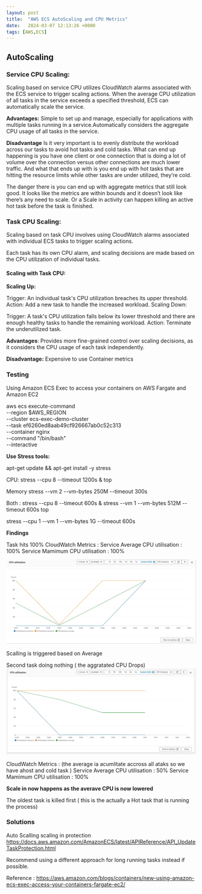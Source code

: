 ```yaml
---
layout: post
title:  "AWS ECS AutoScaling and CPU Metrics"
date:   2024-03-07 12:13:26 +0000
tags: [AWS,ECS]
---
```



## AutoScaling 


### Service CPU Scaling:
Scaling based on service CPU utilizes CloudWatch alarms associated with the ECS service to trigger scaling actions. When the average CPU utilization of all tasks in the service exceeds a specified threshold, ECS can automatically scale the service.

**Advantages:**
Simple to set up and manage, especially for applications with multiple tasks running in a service.Automatically considers the aggregate CPU usage of all tasks in the service.

**Disadvantage**
Is it very important is to evenly distribute the workload across our tasks to avoid hot tasks and cold tasks. What can end up happening is you have one client or one connection that is doing a lot of volume over the connection versus other connections are much lower traffic. And what that ends up with is you end up with hot tasks that are hitting the resource limits while other tasks are under utilized, they’re cold.

The danger there is you can end up with aggregate metrics that still look good. It looks like the metrics are within bounds and it doesn’t look like there’s any need to scale. Or a Scale in activity can happen killing an active hot task before the task is finished.


### Task CPU Scaling:
Scaling based on task CPU involves using CloudWatch alarms associated with individual ECS tasks to trigger scaling actions. 

Each task has its own CPU alarm, and scaling decisions are made based on the CPU utilization of individual tasks.

#### Scaling with Task CPU:

**Scaling Up:**

Trigger: An individual task's CPU utilization breaches its upper threshold.
Action: Add a new task to handle the increased workload.
Scaling Down:

Trigger: A task's CPU utilization falls below its lower threshold and there are enough healthy tasks to handle the remaining workload.
Action: Terminate the underutilized task.

**Advantages**:
Provides more fine-grained control over scaling decisions, as it considers the CPU usage of each task independently.

**Disadvantage:** 
Expensive to use Container metrics 

### Testing
Using Amazon ECS Exec to access your containers on AWS Fargate and Amazon EC2

aws ecs execute-command  \
    --region $AWS_REGION \
    --cluster ecs-exec-demo-cluster \
    --task ef6260ed8aab49cf926667ab0c52c313 \
    --container nginx \
    --command "/bin/bash" \
    --interactive



**Use Stress tools:**

apt-get update && apt-get install -y stress

CPU:
stress --cpu 8 --timeout 1200s & top

Memory 
stress --vm 2 --vm-bytes 250M --timeout 300s

Both :
stress --cpu 8 --timeout 600s & stress --vm 1 --vm-bytes 512M --timeout 600s top
 
stress --cpu 1 --vm 1 --vm-bytes 1G --timeout 600s

**Findings** 

Task hits 100%
CloudWatch Metrics : 
Service Average CPU utilisation : 100%
Service Mamimum CPU utilisation : 100%

![Metrics](/assets/img/autoscaling/onetask.JPG)

Scalling is triggered based on Average 

Second task doing nothing ( the aggratated CPU Drops)
![Metrics](/assets/img/autoscaling/twotasks.JPG)

CloudWatch Metrics : (the average ia acumlitate accross all ataks so we have ahost and cold task )
Service Average CPU utilisation : 50%
Service Mamimum CPU utilisation : 100%

**Scale in now happens as the averave CPU is now lowered** 

The oldest task is killed first ( this is the actually a Hot task that is running the process)


### Solutions

Auto Scalling scaling in protection 
https://docs.aws.amazon.com/AmazonECS/latest/APIReference/API_UpdateTaskProtection.html

Recommend using a different approach for long running tasks instead if possible. 

Reference : https://aws.amazon.com/blogs/containers/new-using-amazon-ecs-exec-access-your-containers-fargate-ec2/

